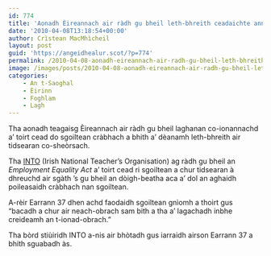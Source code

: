 ```yaml
---
id: 774
title: 'Aonadh Èireannach air ràdh gu bheil leth-bhreith ceadaichte ann an sgoiltean'
date: '2010-04-08T13:18:54+00:00'
author: Crìstean MacMhìcheil
layout: post
guid: 'https://angeidhealur.scot/?p=774'
permalink: /2010-04-08-aonadh-eireannach-air-radh-gu-bheil-leth-bhreith-ceadaichte-ann-an-sgoiltean/
image: /images/posts/2010-04-08-aonadh-eireannach-air-radh-gu-bheil-leth-bhreith-ceadaichte-ann-an-sgoiltean.webp
categories:
    - An t-Saoghal
    - Èirinn
    - Foghlam
    - Lagh
---
```


Tha aonadh teagaisg Èireannach air ràdh gu bheil laghanan co-ionannachd a’ toirt cead do sgoiltean cràbhach a bhith a’ dèanamh leth-bhreith air tidsearan co-sheòrsach.

Tha [INTO](http://www.into.ie/ "INTO - Irish National Teacher's Organisation") (Irish National Teacher’s Organisation) ag ràdh gu bheil an *Employment Equality Act* a’ toirt cead ri sgoiltean a chur tidsearan à dhreuchd air sgàth ’s gu bheil an dòigh-beatha aca a’ dol an aghaidh poileasaidh cràbhach nan sgoiltean.

A-rèir Earrann 37 dhen achd faodaidh sgoiltean gnìomh a thoirt gus “bacadh a chur air neach-obrach sam bith a tha a’ lagachadh inbhe creideamh an t-ionad-obrach.”

Tha bòrd stiùiridh INTO a-nis air bhòtadh gus iarraidh airson Earrann 37 a bhith sguabadh às.
